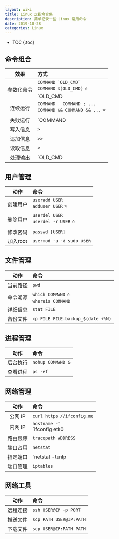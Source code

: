 ```yaml
---
layout: wiki
title: Linux 之指令合集
description: 简单记录一些 linux 常用命令
date: 2019-10-28
categories: Linux
---
```


* TOC
{:toc}

## 命令组合

效果 | 方式
:-: | :-
参数化命令 | ``COMMAND `OLD_CMD` `` <br/> `COMMAND $(OLD_CMD)` ⭐ <br/> `OLD_CMD | xargs COMMAND`
连续运行 | `COMMAND ; COMMAND ; ...` <br/> `COMMAND && COMMAND && ...` ⭐
失败运行 | `COMMAND || COMMAND || ...`
写入信息 | `>`
追加信息 | `>>`
读取信息 | `<`
处理输出 | `OLD_CMD | HANDLE_OUTPUT_COMMAND`

## 用户管理

动作 | 命令
:-: | :-
创建用户 | `useradd USER` <br/> `adduser USER` ⭐
删除用户 | `userdel USER` <br/> `userdel -r USER` ⭐
修改密码 | `passwd [USER]`
加入root | `usermod -a -G sudo USER`

## 文件管理

动作 | 命令
:-: | :-
当前路径 | `pwd`
命令溯源 | `which COMMAND` ⭐ <br/> `whereis COMMAND`
详细信息 | `stat FILE`
备份文件 | `cp FILE FILE.backup_$(date +%N)`

## 进程管理

动作 | 命令
:-: | :-
后台执行 | `nohup COMMAND &`
查看进程 | `ps -ef`

## 网络管理

动作 | 命令
:-: | :-
公网 IP | `curl https://ifconfig.me`
内网 IP | `hostname -I` <br/> `ifconfig eth0 |grep 'inet '| awk '{print $2}'`
路由跟踪 | `tracepath ADDRESS`
端口占用 | `netstat`
指定端口 | `netstat -tunlp | grep PORT`
端口管理 | `iptables`

## 网络工具

动作 | 命令
:-: | :-
远程连接 | `ssh USER@IP -p PORT`
推送文件 | `scp PATH USER@IP:PATH`
下载文件 | `scp USER@IP:PATH PATH`